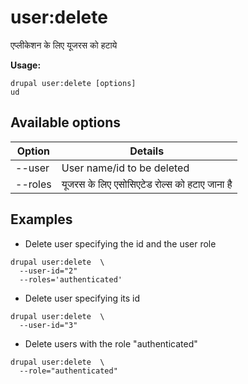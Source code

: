 # user:delete
एप्लीकेशन के लिए यूजरस को हटाये

**Usage:**
```
drupal user:delete [options]
ud
```

## Available options
Option | Details
-------|-------------
--user | User name/id to be deleted
--roles | यूजरस के लिए एसोसिएटेड रोल्स को हटाए जाना है

## Examples
* Delete user specifying the id and the user role
```
drupal user:delete  \
  --user-id="2"
  --roles='authenticated'
```
* Delete user specifying its id
```
drupal user:delete  \
  --user-id="3"
```
* Delete users with the role "authenticated"
```
drupal user:delete  \
  --role="authenticated"
```
